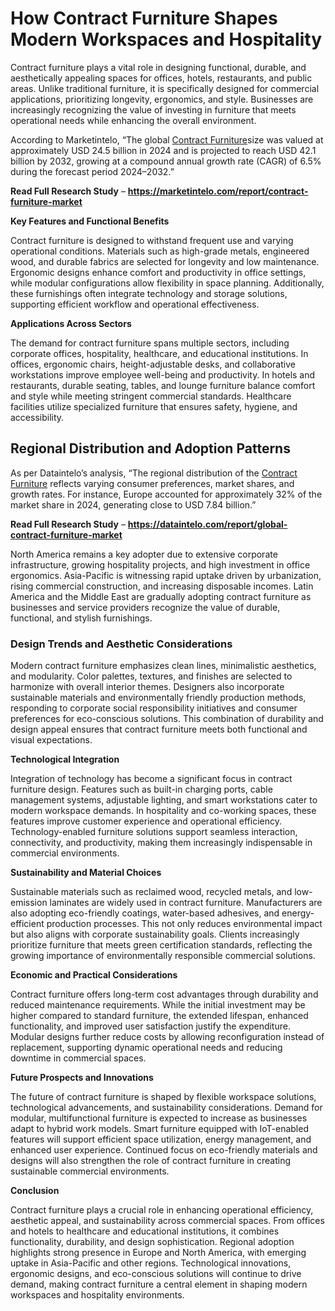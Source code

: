 # How Contract Furniture Shapes Modern Workspaces and Hospitality

Contract furniture plays a vital role in designing functional, durable, and aesthetically appealing spaces for offices, hotels, restaurants, and public areas. Unlike traditional furniture, it is specifically designed for commercial applications, prioritizing longevity, ergonomics, and style. Businesses are increasingly recognizing the value of investing in furniture that meets operational needs while enhancing the overall environment.

According to Marketintelo, “The global [Contract Furniture](https://marketintelo.com/report/contract-furniture-market)size was valued at approximately USD 24.5 billion in 2024 and is projected to reach USD 42.1 billion by 2032, growing at a compound annual growth rate (CAGR) of 6.5% during the forecast period 2024–2032.”

**Read Full Research Study** – **https://marketintelo.com/report/contract-furniture-market**

**Key Features and Functional Benefits**

Contract furniture is designed to withstand frequent use and varying operational conditions. Materials such as high-grade metals, engineered wood, and durable fabrics are selected for longevity and low maintenance. Ergonomic designs enhance comfort and productivity in office settings, while modular configurations allow flexibility in space planning. Additionally, these furnishings often integrate technology and storage solutions, supporting efficient workflow and operational effectiveness.

**Applications Across Sectors**

The demand for contract furniture spans multiple sectors, including corporate offices, hospitality, healthcare, and educational institutions. In offices, ergonomic chairs, height-adjustable desks, and collaborative workstations improve employee well-being and productivity. In hotels and restaurants, durable seating, tables, and lounge furniture balance comfort and style while meeting stringent commercial standards. Healthcare facilities utilize specialized furniture that ensures safety, hygiene, and accessibility.

## Regional Distribution and Adoption Patterns

As per Dataintelo’s analysis, “The regional distribution of the [Contract Furniture](https://dataintelo.com/report/global-contract-furniture-market) reflects varying consumer preferences, market shares, and growth rates. For instance, Europe accounted for approximately 32% of the market share in 2024, generating close to USD 7.84 billion.”

**Read Full Research Study** – **https://dataintelo.com/report/global-contract-furniture-market**

North America remains a key adopter due to extensive corporate infrastructure, growing hospitality projects, and high investment in office ergonomics. Asia-Pacific is witnessing rapid uptake driven by urbanization, rising commercial construction, and increasing disposable incomes. Latin America and the Middle East are gradually adopting contract furniture as businesses and service providers recognize the value of durable, functional, and stylish furnishings.

### Design Trends and Aesthetic Considerations

Modern contract furniture emphasizes clean lines, minimalistic aesthetics, and modularity. Color palettes, textures, and finishes are selected to harmonize with overall interior themes. Designers also incorporate sustainable materials and environmentally friendly production methods, responding to corporate social responsibility initiatives and consumer preferences for eco-conscious solutions. This combination of durability and design appeal ensures that contract furniture meets both functional and visual expectations.

**Technological Integration**

Integration of technology has become a significant focus in contract furniture design. Features such as built-in charging ports, cable management systems, adjustable lighting, and smart workstations cater to modern workspace demands. In hospitality and co-working spaces, these features improve customer experience and operational efficiency. Technology-enabled furniture solutions support seamless interaction, connectivity, and productivity, making them increasingly indispensable in commercial environments.

**Sustainability and Material Choices**

Sustainable materials such as reclaimed wood, recycled metals, and low-emission laminates are widely used in contract furniture. Manufacturers are also adopting eco-friendly coatings, water-based adhesives, and energy-efficient production processes. This not only reduces environmental impact but also aligns with corporate sustainability goals. Clients increasingly prioritize furniture that meets green certification standards, reflecting the growing importance of environmentally responsible commercial solutions.

**Economic and Practical Considerations**

Contract furniture offers long-term cost advantages through durability and reduced maintenance requirements. While the initial investment may be higher compared to standard furniture, the extended lifespan, enhanced functionality, and improved user satisfaction justify the expenditure. Modular designs further reduce costs by allowing reconfiguration instead of replacement, supporting dynamic operational needs and reducing downtime in commercial spaces.

**Future Prospects and Innovations**

The future of contract furniture is shaped by flexible workspace solutions, technological advancements, and sustainability considerations. Demand for modular, multifunctional furniture is expected to increase as businesses adapt to hybrid work models. Smart furniture equipped with IoT-enabled features will support efficient space utilization, energy management, and enhanced user experience. Continued focus on eco-friendly materials and designs will also strengthen the role of contract furniture in creating sustainable commercial environments.

**Conclusion**

Contract furniture plays a crucial role in enhancing operational efficiency, aesthetic appeal, and sustainability across commercial spaces. From offices and hotels to healthcare and educational institutions, it combines functionality, durability, and design sophistication. Regional adoption highlights strong presence in Europe and North America, with emerging uptake in Asia-Pacific and other regions. Technological innovations, ergonomic designs, and eco-conscious solutions will continue to drive demand, making contract furniture a central element in shaping modern workspaces and hospitality environments.

